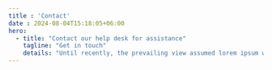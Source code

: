 ```yaml
---
title : 'Contact'
date : 2024-08-04T15:18:05+06:00
hero: 
  - title: "Contact our help desk for assistance"
    tagline: "Get in touch"
    details: "Until recently, the prevailing view assumed lorem ipsum was born as a nonsense text. It's not Latin, though it looks like it"
---
```

